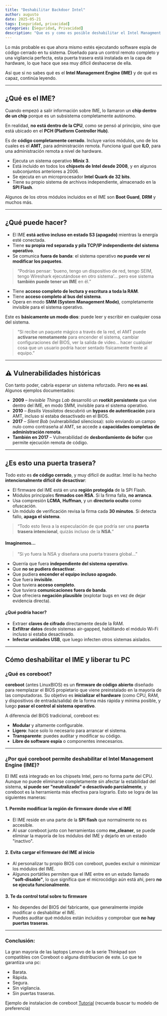 ```yaml
---
title: "Deshabilitar Backdoor Intel"
author: augusto
date: 2025-05-21
tags: [seguridad, privacidad]
categories: [Seguridad, Privacidad]
description: "Que es y como es posible deshabilitar el Intel Managment Engine a traves de Coreboot"
---
```

Lo más probable es que ahora mismo estés ejecutando software espía de código cerrado en tu sistema. Diseñado para un control remoto completo y una vigilancia perfecta, esta puerta trasera está instalada en la capa de hardware, lo que hace que sea muy difícil deshacerse de ella.

Así que si no sabes qué es el **Intel Management Engine (IME)** y de qué es capaz, continúa leyendo.

---

## ¿Qué es el IME?

Cuando empezó a salir información sobre IME, lo llamaron un **chip dentro de un chip** porque es un subsistema completamente autónomo.

En realidad, **no está dentro de la CPU**, como se pensó al principio, sino que está ubicado en el **PCH (Platform Controller Hub)**.

Es de **código completamente cerrado**. Incluye varios módulos, uno de los cuales es el **AMT**, para administración remota. Funciona igual que **ILO**, para una administración remota a nivel de hardware.

* Ejecuta un sistema operativo **Minix 3**.
* Está incluido en todos los **chipsets de Intel desde 2008**, y en algunos subconjuntos anteriores a 2006.
* Se ejecuta en un microprocesador **Intel Quark de 32 bits**.
* Tiene su propio sistema de archivos independiente, almacenado en la **SPI Flash**.

Algunos de los otros módulos incluidos en el IME son **Boot Guard**, **DRM** y muchos más.

---

## ¿Qué puede hacer?

* El IME **está activo incluso en estado S3 (apagado)** mientras la energía esté conectada.
* Tiene **su propia red separada y pila TCP/IP independiente del sistema operativo**.
* Se comunica **fuera de banda**: el sistema operativo **no puede ver ni modificar los paquetes**.

> “Podrías pensar: ‘bueno, tengo un dispositivo de red, tengo SEIM, tengo Wireshark ejecutándose en otro sistema’… pero ese sistema **también puede tener un IME** en él.”

* Tiene **acceso completo de lectura y escritura a toda la RAM**.
* Tiene **acceso completo al bus del sistema**.
* Opera en modo **SMM (System Management Mode)**, completamente invisible para el sistema operativo.

Este es **básicamente un modo dios**: puede leer y escribir en cualquier cosa del sistema.

> “Si recibe un paquete mágico a través de la red, el AMT puede **activarse remotamente** para encender el sistema, cambiar configuraciones del BIOS, ver la salida de video… hacer cualquier cosa que un usuario podría hacer sentado físicamente frente al equipo.”

---

## ⚠️ Vulnerabilidades históricas

Con tanto poder, cabría esperar un sistema reforzado. Pero **no es así**. Algunos ejemplos documentados:

* **2009** – *Invisible Things Lab* desarrolló un **rootkit persistente** que vive dentro del IME, en modo SMM, invisible para el sistema operativo.
* **2010** – *Basilis Vassilatos* descubrió un **bypass de autenticación** para AMT, incluso si estaba desactivado en el BIOS.
* **2017** – *Silent Bob* (vulnerabilidad silenciosa): solo enviando un campo nulo como contraseña al AMT, se accede a **capacidades completas de administración remota**.
* **También en 2017** – Vulnerabilidad de **desbordamiento de búfer** que permite ejecución remota de código.

---

## ¿Es esto una puerta trasera?

Todo esto es **de código cerrado**, y muy difícil de auditar. Intel lo ha hecho **intencionalmente difícil de desactivar**:

* El firmware del IME está en una **región protegida** de la SPI Flash.
* Módulos principales **firmados con RSA**. Si la firma falla, **no arranca**.
* Usa compresión **LCMA**, **Huffman**, y un **directorio oculto** como ofuscación.
* Un módulo de verificación revisa la firma cada **30 minutos**. Si detecta fallo, **apaga el sistema**.

> “Todo esto lleva a la especulación de que podría ser una **puerta trasera intencional**, quizás incluso de la **NSA**.”

#### Imaginemos...

> “Si yo fuera la NSA y diseñara una puerta trasera global…”

* Querría que fuera **independiente del sistema operativo**.
* Que **no se pudiera desactivar**.
* Que pudiera **encender el equipo incluso apagado**.
* Que fuera **invisible**.
* Que tuviera **acceso completo**.
* Que tuviera **comunicaciones fuera de banda**.
* Que ofreciera **negación plausible** (explotar bugs en vez de dejar evidencia directa).

#### ¿Qué podría hacer?

* Extraer **claves de cifrado** directamente desde la RAM.
* **Exfiltrar datos** desde sistemas air-gapped, habilitando el módulo Wi-Fi incluso si estaba desactivado.
* **Infectar unidades USB**, que luego infecten otros sistemas aislados.

---

## Cómo deshabilitar el IME y liberar tu PC
### **¿Qué es coreboot?**

**coreboot** (antes LinuxBIOS) es un **firmware de código abierto** diseñado para reemplazar el BIOS propietario que viene preinstalado en la mayoría de las computadoras. Su objetivo es **inicializar el hardware** (como CPU, RAM, y dispositivos de entrada/salida) de la forma más rápida y mínima posible, y luego **pasar el control al sistema operativo**.

A diferencia del BIOS tradicional, coreboot es:

* **Modular** y altamente configurable.
* **Ligero**: hace solo lo necesario para arrancar el sistema.
* **Transparente**: puedes auditar y modificar su código.
* **Libre de software espía** o componentes innecesarios.

---

### **¿Por qué coreboot permite deshabilitar el Intel Management Engine (IME)?**

El IME está integrado en los chipsets Intel, pero no forma parte del CPU. Aunque no puede eliminarse completamente sin afectar la estabilidad del sistema, **sí puede ser "neutralizado" o desactivado parcialmente**, y coreboot es la herramienta más efectiva para lograrlo. Esto se logra de las siguientes maneras:

#### 1. **Permite modificar la región de firmware donde vive el IME**

* El IME reside en una parte de la **SPI flash** que normalmente no es accesible.
* Al usar coreboot junto con herramientas como **me\_cleaner**, se puede eliminar la mayoría de los módulos del IME y dejarlo en un estado "inactivo".

#### 2. **Evita cargar el firmware del IME al inicio**

* Al personalizar tu propio BIOS con coreboot, puedes excluir o minimizar los módulos del IME.
* Algunos portátiles permiten que el IME entre en un estado llamado **"soft-disable"**, lo que significa que el microcódigo aún está ahí, pero **no se ejecuta funcionalmente**.

#### 3. **Te da control total sobre tu firmware**

* No dependes del BIOS del fabricante, que generalmente impide modificar o deshabilitar el IME.
* Puedes auditar qué módulos están incluidos y comprobar que **no hay puertas traseras**.

---

### Conclusión:

La gran mayoria de las laptops Lenovo de la serie Thinkpad son compatibles con Coreboot o alguna distribucion de este. Lo que te garantiza una pc:
* Barata.
* Rápida.
* Segura.
* Sin vigilancia.
* Sin puertas traseras.

 Ejemplo de instalacion de coreboot [Tutorial](https://www.youtube.com/watch?v=hERguULT7Vo) (recuerda buscar tu modelo de preferencia)

